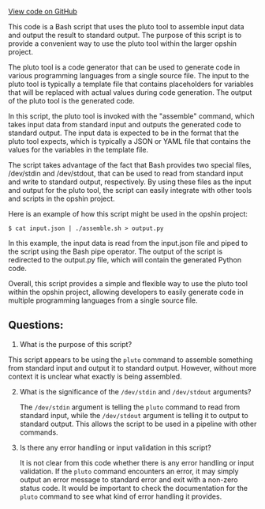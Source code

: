 [View code on GitHub](https://github.com/opshin/opshin/scripts/pluto_to_cbor.sh)

This code is a Bash script that uses the pluto tool to assemble input data and output the result to standard output. The purpose of this script is to provide a convenient way to use the pluto tool within the larger opshin project.

The pluto tool is a code generator that can be used to generate code in various programming languages from a single source file. The input to the pluto tool is typically a template file that contains placeholders for variables that will be replaced with actual values during code generation. The output of the pluto tool is the generated code.

In this script, the pluto tool is invoked with the "assemble" command, which takes input data from standard input and outputs the generated code to standard output. The input data is expected to be in the format that the pluto tool expects, which is typically a JSON or YAML file that contains the values for the variables in the template file.

The script takes advantage of the fact that Bash provides two special files, /dev/stdin and /dev/stdout, that can be used to read from standard input and write to standard output, respectively. By using these files as the input and output for the pluto tool, the script can easily integrate with other tools and scripts in the opshin project.

Here is an example of how this script might be used in the opshin project:

```
$ cat input.json | ./assemble.sh > output.py
```

In this example, the input data is read from the input.json file and piped to the script using the Bash pipe operator. The output of the script is redirected to the output.py file, which will contain the generated Python code.

Overall, this script provides a simple and flexible way to use the pluto tool within the opshin project, allowing developers to easily generate code in multiple programming languages from a single source file.
## Questions: 
 1. What is the purpose of this script?
   
   This script appears to be using the `pluto` command to assemble something from standard input and output it to standard output. However, without more context it is unclear what exactly is being assembled.

2. What is the significance of the `/dev/stdin` and `/dev/stdout` arguments?
   
   The `/dev/stdin` argument is telling the `pluto` command to read from standard input, while the `/dev/stdout` argument is telling it to output to standard output. This allows the script to be used in a pipeline with other commands.

3. Is there any error handling or input validation in this script?
   
   It is not clear from this code whether there is any error handling or input validation. If the `pluto` command encounters an error, it may simply output an error message to standard error and exit with a non-zero status code. It would be important to check the documentation for the `pluto` command to see what kind of error handling it provides.